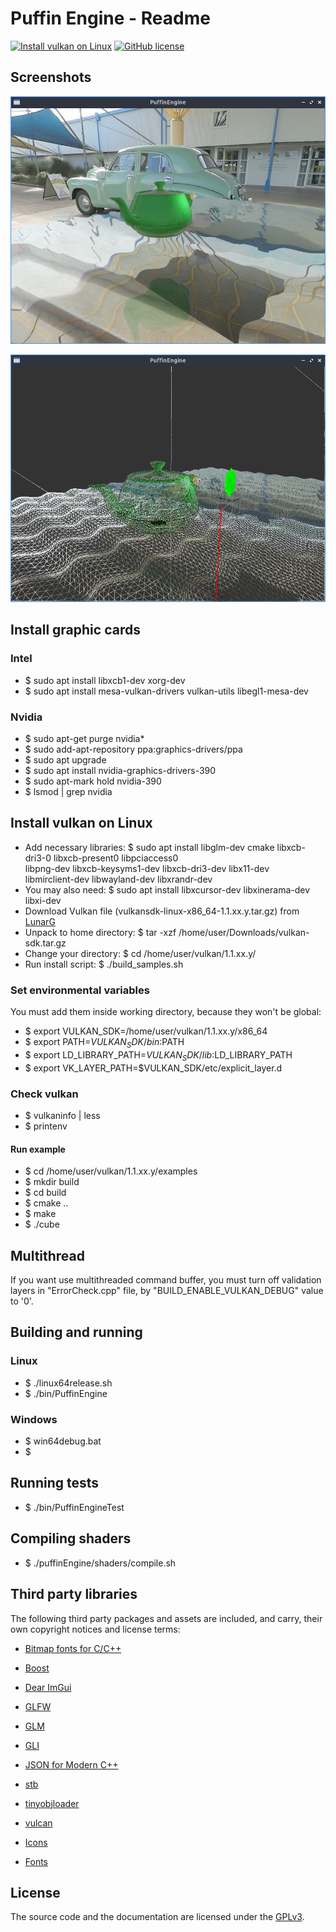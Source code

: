 # Puffin Engine - Readme

[![Install vulkan on Linux](https://img.shields.io/badge/Build-Linux-orange.svg)](#install-vulkan-on-linux)
[![GitHub license](https://img.shields.io/badge/License-GPLv3-blue.svg)](#license)


## Screenshots

![vulkan-tutorial](https://github.com/Tshayka/PuffinEngine/blob/build-branch/printscreen/engineMainPhoto.png)

![vulkan-tutorial](https://github.com/Tshayka/PuffinEngine/blob/build-branch/printscreen/engineWirePhoto.png)

## Install graphic cards

### Intel
- $ sudo apt install libxcb1-dev xorg-dev 
- $ sudo apt install mesa-vulkan-drivers vulkan-utils libegl1-mesa-dev
    
### Nvidia
- $ sudo apt-get purge nvidia* 
- $ sudo add-apt-repository ppa:graphics-drivers/ppa
- $ sudo apt upgrade
- $ sudo apt install nvidia-graphics-drivers-390 
- $ sudo apt-mark hold nvidia-390
- $ lsmod | grep nvidia 

## Install vulkan on Linux
- Add necessary libraries: $ sudo apt install libglm-dev cmake libxcb-dri3-0 libxcb-present0 libpciaccess0 \
libpng-dev libxcb-keysyms1-dev libxcb-dri3-dev libx11-dev \
libmirclient-dev libwayland-dev libxrandr-dev
- You may also need: $ sudo apt install libxcursor-dev libxinerama-dev libxi-dev
- Download Vulkan file (vulkansdk-linux-x86_64-1.1.xx.y.tar.gz) from [LunarG](https://vulkan.lunarg.com/sdk/home#linux)
- Unpack to home directory: $ tar -xzf /home/user/Downloads/vulkan-sdk.tar.gz
- Change your directory: $ cd /home/user/vulkan/1.1.xx.y/
- Run install script: $ ./build_samples.sh

### Set environmental variables 
You must add them inside working directory, because they won't be global:
- $ export VULKAN_SDK=/home/user/vulkan/1.1.xx.y/x86_64
- $ export PATH=$VULKAN_SDK/bin:$PATH
- $ export LD_LIBRARY_PATH=$VULKAN_SDK/lib:$LD_LIBRARY_PATH
- $ export VK_LAYER_PATH=$VULKAN_SDK/etc/explicit_layer.d

### Check vulkan
- $ vulkaninfo | less
- $ printenv

#### Run example
- $ cd /home/user/vulkan/1.1.xx.y/examples
- $ mkdir build
- $ cd build
- $ cmake ..
- $ make
- $ ./cube

## Multithread
If you want use multithreaded command buffer, you must turn off validation layers in "ErrorCheck.cpp" file, 
by "BUILD_ENABLE_VULKAN_DEBUG" value to '0'.

## Building and running
### Linux
- $ ./linux64release.sh
- $ ./bin/PuffinEngine
### Windows
- $ win64debug.bat
- $

## Running tests
- $ ./bin/PuffinEngineTest

## Compiling shaders
- $ ./puffinEngine/shaders/compile.sh

## Third party libraries

The following third party packages and assets are included, and carry, their own copyright notices and license terms:
- [Bitmap fonts for C/C++](https://nothings.org/stb/font/)
- [Boost]()
- [Dear ImGui](https://github.com/ocornut/imgui) 
- [GLFW](https://github.com/glfw/glfw) 
- [GLM](https://github.com/glm/glm)
- [GLI](https://github.com/gli/gli)
- [JSON for Modern C++](https://github.com/nlohmann/json)
- [stb](https://github.com/nothings/stb)
- [tinyobjloader](https://github.com/syoyo/tinyobjloader)
- [vulcan]()

- [Icons](https://www.flaticon.com)
- [Fonts](https://fonts.google.com/specimen/Exo+2)

## License
The source code and the documentation are licensed under the [GPLv3](https://www.gnu.org/licenses/gpl-3.0.html).